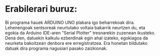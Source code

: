 # Erabilerari buruz:

Bi programa hauek ARDUINO UNO plakara igo beharrekoak dira. Lehenengoak sentsoreak neurtutako voltaia bakarrik neurtzen du, 
eta egokia da Arduino IDE-aren "Serial Plotter" tresnarekin zuzenean ikusteko. Dena den, datuekin kalkulu ezberdinak egin ahal izateko,
egokiagoa da neurketa bakoitzean denbora ere erregistratzea. Era honetan bildutako datuak dira programa nagusiari pasako zaizkionak.
